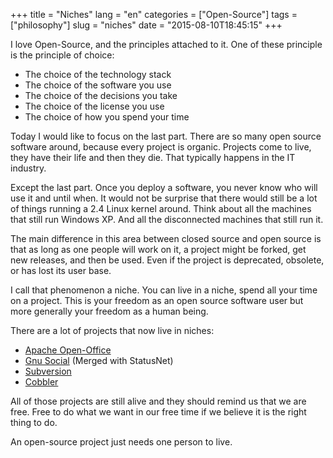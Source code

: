 +++
title = "Niches"
lang = "en"
categories = ["Open-Source"]
tags = ["philosophy"]
slug = "niches"
date = "2015-08-10T18:45:15"
+++

I love Open-Source, and the principles attached to it. One of these principle is
the principle of choice:

* The choice of the technology stack
* The choice of the software you use
* The choice of the decisions you take
* The choice of the license you use
* The choice of how you spend your time

Today I would like to focus on the last part. There are so many open source
software around, because every project is organic. Projects come to live, they
have their life and then they die. That typically happens in the IT industry.

Except the last part. Once you deploy a software, you never know who will use it
and until when. It would not be surprise that there would still be a lot of things
running a 2.4 Linux kernel around. Think about all the machines that still run
Windows XP. And all the disconnected machines that still run it.

The main difference in this area between closed source and open source is that as
long as one people will work on it, a project might be forked, get new releases,
and then be used. Even if the project is deprecated, obsolete, or has lost its
user base.

I call that phenomenon a niche. You can live in a niche, spend all your time
on a project. This is your freedom as an open source software user but more
generally your freedom as a human being.

There are a lot of projects that now live in niches:

* [Apache Open-Office](https://www.openoffice.org/)
* [Gnu Social](http://www.gnu.org/software/social/) (Merged with StatusNet)
* [Subversion](https://subversion.apache.org/)
* [Cobbler](http://cobbler.github.io/)

All of those projects are still alive and they should remind us that we are free.
Free to do what we want in our free time if we believe it is the right thing to do.

An open-source project just needs one person to live.
